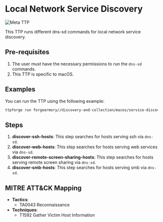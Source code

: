 # Local Network Service Discovery

![Meta TTP](https://img.shields.io/badge/Meta_TTP-blue)

This TTP runs different dns-sd commands for local network service discovery.

## Pre-requisites

1. The user must have the necessary permissions to run the `dns-sd` commands.
1. This TTP is specific to macOS.

## Examples

You can run the TTP using the following example:

```bash
ttpforge run forgearmory//discovery-and-collection/macos/service-discovery/service-discovery.yaml
```

## Steps

1. **discover-ssh-hosts**: This step searches for hosts serving ssh via `dns-sd`.
1. **discover-web-hosts**: This step searches for hosts serving web services via
   `dns-sd`.
1. **discover-remote-screen-sharing-hosts**: This step searches for hosts
   serving remote screen sharing via `dns-sd`.
1. **discover-smb-hosts**: This step searches for hosts serving smb via `dns-sd`.

## MITRE ATT&CK Mapping

- **Tactics**:
  - TA0043 Reconnaissance
- **Techniques**:
  - T1592 Gather Victim Host Information
